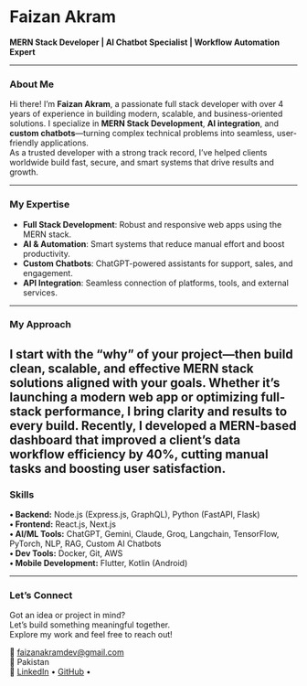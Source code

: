 # Faizan Akram  
**MERN Stack Developer | AI Chatbot Specialist | Workflow Automation Expert**

---

###  About Me  
Hi there! I’m **Faizan Akram**, a passionate full stack developer with over 4 years of experience in building modern, scalable, and business-oriented solutions. I specialize in **MERN Stack Development**, **AI integration**, and **custom chatbots**—turning complex technical problems into seamless, user-friendly applications.  
As a trusted developer with a strong track record, I’ve helped clients worldwide build fast, secure, and smart systems that drive results and growth.

---

###  My Expertise  
- **Full Stack Development**: Robust and responsive web apps using the MERN stack.  
- **AI & Automation**: Smart systems that reduce manual effort and boost productivity.  
- **Custom Chatbots**: ChatGPT-powered assistants for support, sales, and engagement.  
- **API Integration**: Seamless connection of platforms, tools, and external services.  

---

###  My Approach  
I start with the “why” of your project—then build clean, scalable, and effective MERN stack solutions aligned with your goals. Whether it’s launching a modern web app or optimizing full-stack performance, I bring clarity and results to every build.
Recently, I developed a MERN-based dashboard that improved a client’s data workflow efficiency by 40%, cutting manual tasks and boosting user satisfaction.
---

###  Skills  

**• Backend:** Node.js (Express.js, GraphQL), Python (FastAPI, Flask)  
**• Frontend:** React.js, Next.js  
**• AI/ML Tools:** ChatGPT, Gemini, Claude, Groq, Langchain, TensorFlow, PyTorch, NLP, RAG, Custom AI Chatbots  
**• Dev Tools:** Docker, Git, AWS  
**• Mobile Development:** Flutter, Kotlin (Android)

---

###  Let’s Connect  
Got an idea or project in mind?  
Let’s build something meaningful together.  
Explore my work and feel free to reach out!

  
📧 faizanakramdev@gmail.com  
📍 Pakistan  
🔗 [LinkedIn](https://www.linkedin.com/in/faizan-akram-851b51318/) • [GitHub](https://github.com/faizanakram2) • 

